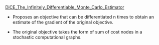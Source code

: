 [DiCE_The_Infinitely_Differentiable_Monte_Carlo_Estimator](DiCE_The_Infinitely_Differentiable_Monte_Carlo_Estimator.pdf)

- Proposes an objective that can be differentiated n times to obtain an estimate of the gradient of the original objective.

- The original objective takes the form of sum of cost nodes in a stochastic computational graphs.
